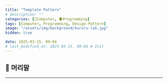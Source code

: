 ```yaml
---
title: "Template Pattern"
# description: ""
categories: [💫Computer, 🌒Programming]
tags: [Computer, Programming, Design-Pattern]
image: "/assets/img/background/kururu-lab.jpg"
hidden: true

date: 2025-03-15. 09:04
# last_modified_at: 2025-03-15. 09:04 # Init
---
```


## 💫 머리말

---
